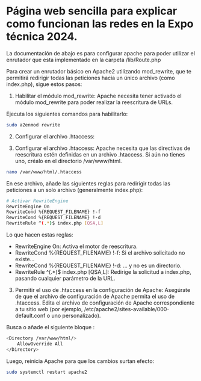 # Página web sencilla para explicar como funcionan las redes en la Expo técnica 2024. 
La documentación de abajo es para configurar apache para poder utilizar el enrutador que esta implementado en la carpeta /lib/Route.php

Para crear un enrutador básico en Apache2 utilizando mod_rewrite, que te permitirá redirigir todas las peticiones hacia un único archivo (como index.php), sigue estos pasos:

1. Habilitar el módulo mod_rewrite:
   Apache necesita tener activado el módulo mod_rewrite para poder realizar la reescritura de URLs.

Ejecuta los siguientes comandos para habilitarlo:

```bash
sudo a2enmod rewrite

```

2. Configurar el archivo .htaccess:

3. Configurar el archivo .htaccess:
   Apache necesita que las directivas de reescritura estén definidas en un archivo .htaccess. Si aún no tienes uno, créalo en el directorio /var/www/html.

```bash
nano /var/www/html/.htaccess
```

En ese archivo, añade las siguientes reglas para redirigir todas las peticiones a un solo archivo (generalmente index.php):

```bash
# Activar RewriteEngine
RewriteEngine On
RewriteCond %{REQUEST_FILENAME} !-f
RewriteCond %{REQUEST_FILENAME} !-d
RewriteRule ^(.*)$ index.php [QSA,L]
```

Lo que hacen estas reglas:

- RewriteEngine On: Activa el motor de reescritura.
- RewriteCond %{REQUEST_FILENAME} !-f: Si el archivo solicitado no existe...
- RewriteCond %{REQUEST_FILENAME} !-d: ... y no es un directorio.
- RewriteRule ^(.\*)$ index.php [QSA,L]: Redirige la solicitud a index.php, pasando cualquier parámetro de la URL.

3. Permitir el uso de .htaccess en la configuración de Apache:
   Asegúrate de que el archivo de configuración de Apache permita el uso de .htaccess. Edita el archivo de configuración de Apache correspondiente a tu sitio web (por ejemplo, /etc/apache2/sites-available/000-default.conf o uno personalizado).

Busca o añade el siguiente bloque <Directory>:

```bash
<Directory /var/www/html/>
    AllowOverride All
</Directory>
```

Luego, reinicia Apache para que los cambios surtan efecto:

```bash
sudo systemctl restart apache2
```
